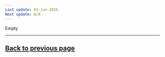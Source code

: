 ```yaml
---
Last update: 03-Jun-2025
Next update: N/A
---
```


Empty



---
[Back to previous page](projects_excel.md)
---
